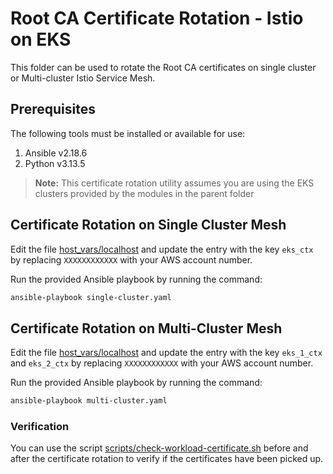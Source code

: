 # Root CA Certificate Rotation - Istio on EKS

This folder can be used to rotate the Root CA certificates on single cluster
or Multi-cluster Istio Service Mesh.

## Prerequisites 

The following tools must be installed or available for use:
1. Ansible v2.18.6
2. Python v3.13.5

> **Note:** This certificate rotation utility assumes you are using the EKS clusters
> provided by the modules in the parent folder

## Certificate Rotation on Single Cluster Mesh

Edit the file [host_vars/localhost](host_vars/localhost) and update the entry 
with the key `eks_ctx` by replacing `XXXXXXXXXXXX` with your AWS account number.

Run the provided Ansible playbook by running the command:

```sh
ansible-playbook single-cluster.yaml 
```

## Certificate Rotation on Multi-Cluster Mesh 

Edit the file [host_vars/localhost](host_vars/localhost) and update the entry 
with the key `eks_1_ctx` and `eks_2_ctx` by replacing `XXXXXXXXXXXX` with your 
AWS account number.

Run the provided Ansible playbook by running the command:

```sh
ansible-playbook multi-cluster.yaml 
```

### Verification

You can use the script [scripts/check-workload-certificate.sh](scripts/check-workload-certificate.sh)
before and after the certificate rotation to verify if the certificates have
been picked up.
